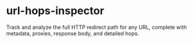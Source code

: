 # url-hops-inspector
Track and analyze the full HTTP redirect path for any URL, complete with metadata, proxies, response body, and detailed hops.
